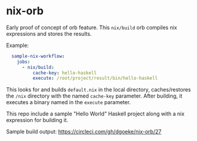 # nix-orb

Early proof of concept of orb feature.  This `nix/build` orb compiles nix expressions and stores the results.

Example:
```yaml
  sample-nix-workflow:
    jobs:
      - nix/build:
          cache-key: hello-haskell
          execute: /root/project/result/bin/hello-haskell
```

This looks for and builds `default.nix` in the local directory, caches/restores the `/nix` directory with the named `cache-key`
parameter.  After building, it executes a binary named in the `execute` parameter.

This repo include a sample "Hello World" Haskell project along with a nix expression for building it.

Sample build output:
https://circleci.com/gh/dgoeke/nix-orb/27
